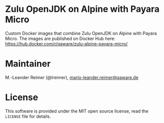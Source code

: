 # Zulu OpenJDK on Alpine with Payara Micro

Custom Docker images that combine Zulu OpenJDK on Alpine with Payara Micro. The images are published on Docker Hub here: https://hub.docker.com/r/qaware/zulu-alpine-payara-micro/

# Maintainer

M.-Leander Reimer (@lreimer), <mario-leander.reimer@qaware.de>

# License

This software is provided under the MIT open source license, read the `LICENSE` file for details.
